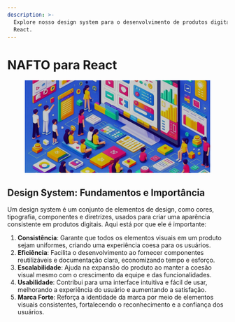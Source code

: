 ```yaml
---
description: >-
  Explore nosso design system para o desenvolvimento de produtos digitais em
  React.
---
```


# NAFTO para React

<figure><img src=".gitbook/assets/hero (2).png" alt=""><figcaption></figcaption></figure>

## Design System: Fundamentos e Importância

Um design system é um conjunto de elementos de design, como cores, tipografia, componentes e diretrizes, usados para criar uma aparência consistente em produtos digitais. Aqui está por que ele é importante:

1. **Consistência**: Garante que todos os elementos visuais em um produto sejam uniformes, criando uma experiência coesa para os usuários.
2. **Eficiência**: Facilita o desenvolvimento ao fornecer componentes reutilizáveis e documentação clara, economizando tempo e esforço.
3. **Escalabilidade**: Ajuda na expansão do produto ao manter a coesão visual mesmo com o crescimento da equipe e das funcionalidades.
4. **Usabilidade**: Contribui para uma interface intuitiva e fácil de usar, melhorando a experiência do usuário e aumentando a satisfação.
5. **Marca Forte**: Reforça a identidade da marca por meio de elementos visuais consistentes, fortalecendo o reconhecimento e a confiança dos usuários.
